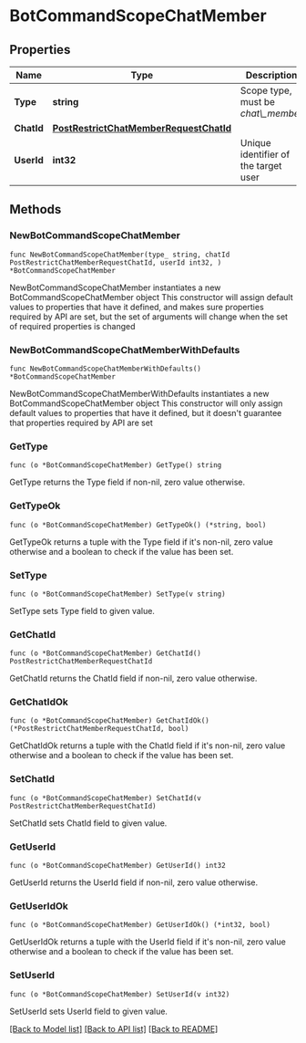# BotCommandScopeChatMember

## Properties

Name | Type | Description | Notes
------------ | ------------- | ------------- | -------------
**Type** | **string** | Scope type, must be *chat\\_member* | [default to "chat_member"]
**ChatId** | [**PostRestrictChatMemberRequestChatId**](PostRestrictChatMemberRequestChatId.md) |  | 
**UserId** | **int32** | Unique identifier of the target user | 

## Methods

### NewBotCommandScopeChatMember

`func NewBotCommandScopeChatMember(type_ string, chatId PostRestrictChatMemberRequestChatId, userId int32, ) *BotCommandScopeChatMember`

NewBotCommandScopeChatMember instantiates a new BotCommandScopeChatMember object
This constructor will assign default values to properties that have it defined,
and makes sure properties required by API are set, but the set of arguments
will change when the set of required properties is changed

### NewBotCommandScopeChatMemberWithDefaults

`func NewBotCommandScopeChatMemberWithDefaults() *BotCommandScopeChatMember`

NewBotCommandScopeChatMemberWithDefaults instantiates a new BotCommandScopeChatMember object
This constructor will only assign default values to properties that have it defined,
but it doesn't guarantee that properties required by API are set

### GetType

`func (o *BotCommandScopeChatMember) GetType() string`

GetType returns the Type field if non-nil, zero value otherwise.

### GetTypeOk

`func (o *BotCommandScopeChatMember) GetTypeOk() (*string, bool)`

GetTypeOk returns a tuple with the Type field if it's non-nil, zero value otherwise
and a boolean to check if the value has been set.

### SetType

`func (o *BotCommandScopeChatMember) SetType(v string)`

SetType sets Type field to given value.


### GetChatId

`func (o *BotCommandScopeChatMember) GetChatId() PostRestrictChatMemberRequestChatId`

GetChatId returns the ChatId field if non-nil, zero value otherwise.

### GetChatIdOk

`func (o *BotCommandScopeChatMember) GetChatIdOk() (*PostRestrictChatMemberRequestChatId, bool)`

GetChatIdOk returns a tuple with the ChatId field if it's non-nil, zero value otherwise
and a boolean to check if the value has been set.

### SetChatId

`func (o *BotCommandScopeChatMember) SetChatId(v PostRestrictChatMemberRequestChatId)`

SetChatId sets ChatId field to given value.


### GetUserId

`func (o *BotCommandScopeChatMember) GetUserId() int32`

GetUserId returns the UserId field if non-nil, zero value otherwise.

### GetUserIdOk

`func (o *BotCommandScopeChatMember) GetUserIdOk() (*int32, bool)`

GetUserIdOk returns a tuple with the UserId field if it's non-nil, zero value otherwise
and a boolean to check if the value has been set.

### SetUserId

`func (o *BotCommandScopeChatMember) SetUserId(v int32)`

SetUserId sets UserId field to given value.



[[Back to Model list]](../README.md#documentation-for-models) [[Back to API list]](../README.md#documentation-for-api-endpoints) [[Back to README]](../README.md)


